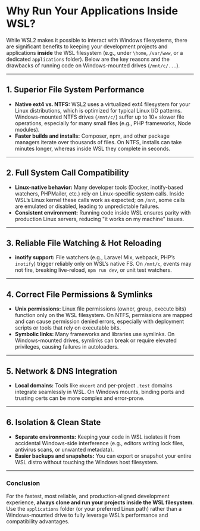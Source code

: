 # Why Run Your Applications Inside WSL?

While WSL2 makes it possible to interact with Windows filesystems, there are significant benefits to keeping your development projects and applications **inside** the WSL filesystem (e.g., under `\home`, `/var/www`, or a dedicated `applications` folder). Below are the key reasons and the drawbacks of running code on Windows-mounted drives (`/mnt/c/...`).

---

## 1. Superior File System Performance

* **Native ext4 vs. NTFS:** WSL2 uses a virtualized ext4 filesystem for your Linux distributions, which is optimized for typical Linux I/O patterns. Windows-mounted NTFS drives (`/mnt/c/`) suffer up to 10× slower file operations, especially for many small files (e.g., PHP frameworks, Node modules).
* **Faster builds and installs:** Composer, npm, and other package managers iterate over thousands of files. On NTFS, installs can take minutes longer, whereas inside WSL they complete in seconds.

---

## 2. Full System Call Compatibility

* **Linux-native behavior:** Many developer tools (Docker, inotify-based watchers, PHPMailer, etc.) rely on Linux-specific system calls. Inside WSL’s Linux kernel these calls work as expected; on `/mnt`, some calls are emulated or disabled, leading to unpredictable failures.
* **Consistent environment:** Running code inside WSL ensures parity with production Linux servers, reducing "it works on my machine" issues.

---

## 3. Reliable File Watching & Hot Reloading

* **inotify support:** File watchers (e.g., Laravel Mix, webpack, PHP’s `inotify`) trigger reliably only on WSL’s native FS. On `/mnt/c`, events may not fire, breaking live-reload, `npm run dev`, or unit test watchers.

---

## 4. Correct File Permissions & Symlinks

* **Unix permissions:** Linux file permissions (owner, group, execute bits) function only on the WSL filesystem. On NTFS, permissions are mapped and can cause permission denied errors, especially with deployment scripts or tools that rely on executable bits.
* **Symbolic links:** Many frameworks and libraries use symlinks. On Windows-mounted drives, symlinks can break or require elevated privileges, causing failures in autoloaders.

---

## 5. Network & DNS Integration

* **Local domains:** Tools like `mkcert` and per-project `.test` domains integrate seamlessly in WSL. On Windows mounts, binding ports and trusting certs can be more complex and error-prone.

---

## 6. Isolation & Clean State

* **Separate environments:** Keeping your code in WSL isolates it from accidental Windows-side interference (e.g., editors writing lock files, antivirus scans, or unwanted metadata).
* **Easier backups and snapshots:** You can export or snapshot your entire WSL distro without touching the Windows host filesystem.

---

### Conclusion

For the fastest, most reliable, and production‑aligned development experience, **always clone and run your projects inside the WSL filesystem**. Use the `applications` folder (or your preferred Linux path) rather than a Windows-mounted drive to fully leverage WSL’s performance and compatibility advantages.

